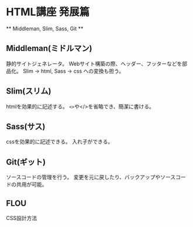 # HTML講座 発展篇

** Middleman, Slim, Sass, Git **

## Middleman(ミドルマン)
静的サイトジェネレータ。
Webサイト構築の際、ヘッダー、フッターなどを部品化。
Slim -> html, Sass -> css への変換も担う。

## Slim(スリム)
htmlを効果的に記述する。
```<>```や</>を省略でき、簡潔に書ける。

## Sass(サス)
cssを効果的に記述できる。
入れ子ができる。

## Git(ギット)
ソースコードの管理を行う。
変更を元に戻したり、バックアップやソースコードの共用が可能。

## FLOU
CSS設計方法
